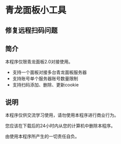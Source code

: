 # 青龙面板小工具

## 修复远程扫码问题

## 简介

本程序仅限青龙面板2.0对接使用。
* 支持一个面板对接多台青龙面板服务器
* 支持账号单个服务器账号数量限制
* 支持扫码添加、删除、更新cookie

## 说明
本程序仅供交流学习使用，请勿使用本程序进行商业行为。

您应该在下载后的24小时内从您的计算机中删除本程序。

由使用本程序所产生的一切责任自负。

